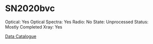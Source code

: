 # SN2020bvc

Optical: Yes
Optical Spectra: Yes
Radio: No
State: Unprocessed
Status: Mostly Completed
Xray: Yes

[Data Catalogue](SN2020bvc%207ad7236c5a064bd1b09be5179c6ab82b/Data%20Catalogue%20a032653cd42e455c9a05735a25eecfee.csv)